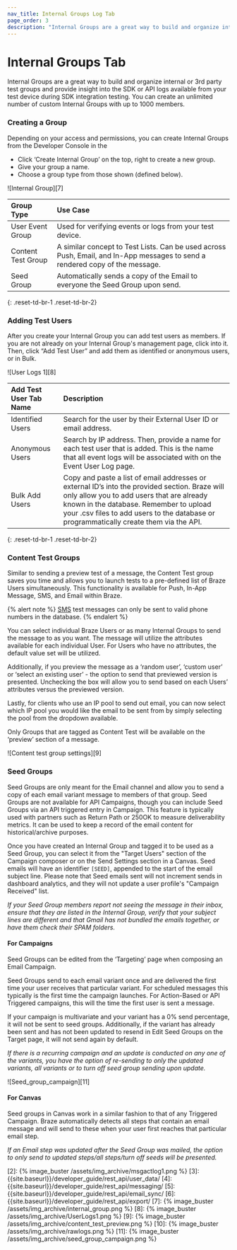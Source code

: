 ```yaml
---
nav_title: Internal Groups Log Tab
page_order: 3
description: "Internal Groups are a great way to build and organize internal or 3rd party test groups and provide insight into the SDK or API logs available from your test device during SDK integration testing."
---
```


# Internal Groups Tab

Internal Groups are a great way to build and organize internal or 3rd party test groups and provide insight into the SDK or API logs available from your test device during SDK integration testing. You can create an unlimited number of custom Internal Groups with up to 1000 members.

### Creating a Group

Depending on your access and permissions, you can create Internal Groups from the Developer Console in the  

* Click ‘Create Internal Group’ on the top, right to create a new group.
* Give your group a name.
* Choose a group type from those shown (defined below).


![Internal Group][7]

| Group Type     | Use Case     |
| :------------- | :------------- |
| User Event Group| Used for verifying events or logs from your test device.|
|Content Test Group| A similar concept to Test Lists. Can be used across Push, Email, and In-App messages to send a rendered copy of the message.|
|Seed Group | Automatically sends a copy of the Email to everyone the Seed Group upon send.|
{: .reset-td-br-1 .reset-td-br-2}

### Adding Test Users

After you create your Internal Group you can add test users as members. If you are not already on your Internal Group's management page, click into it. Then, click “Add Test User” and add them as identified or anonymous users, or in Bulk.

![User Logs 1][8]

| Add Test User Tab Name | Description |
| :------------- | :------------- |
| Identified Users |Search for the user by their External User ID or email address.|
|Anonymous Users| Search by IP address. Then, provide a name for each test user that is added. This is the name that all event logs will be associated with on the Event User Log page.|
|Bulk Add Users|Copy and paste a list of email addresses or external ID’s into the provided section. Braze will only allow you to add users that are already known in the database. Remember to upload your .csv files to add users to the database or programmatically create them via the API.|
{: .reset-td-br-1 .reset-td-br-2}

### Content Test Groups

Similar to sending a preview test of a message, the Content Test group saves you time and allows you to launch tests to a pre-defined list of Braze Users simultaneously. This functionality is available for Push, In-App Message, SMS, and Email within Braze.

{% alert note %}
[SMS]({{site.baseurl}}/user_guide/message_building_by_channel/sms/) test messages can only be sent to valid phone numbers in the database.
{% endalert %}

You can select individual Braze Users or as many Internal Groups to send the message to as you want. The message will utilize the attributes available for each individual User. For Users who have no attributes, the default value set will be utilized.

Additionally, if you preview the message as a ‘random user’, ‘custom user’ or ‘select an existing user’ - the option to send that previewed version is presented. Unchecking the box will allow you to send based on each Users’ attributes versus the previewed version.

Lastly, for clients who use an IP pool to send out email, you can now select which IP pool you would like the email to be sent from by simply selecting the pool from the dropdown available.

Only Groups that are tagged as Content Test will be available on the ‘preview’ section of a message.

![Content test group settings][9]

### Seed Groups

Seed Groups are only meant for the Email channel and allow you to send a copy of each email variant message to members of that group. Seed Groups are not available for API Campaigns, though you can include Seed Groups via an API triggered entry in Campaign. This feature is typically used with partners such as Return Path or 250OK to measure deliverability metrics. It can be used to keep a record of the email content for historical/archive purposes. 

Once you have created an Internal Group and tagged it to be used as a Seed Group, you can select it from the "Target Users" section of the Campaign composer or on the Send Settings section in a Canvas. Seed emails will have an identifier `[SEED]`, appended to the start of the email subject line. Please note that Seed emails sent will not increment sends in dashboard analytics, and they will not update a user profile's "Campaign Received" list.

_If your Seed Group members report not seeing the message in their inbox, ensure that they are listed in the Internal Group, verify that your subject lines are different and that Gmail has not bundled the emails together, or have them check their SPAM folders._

#### For Campaigns

Seed Groups can be edited from the ‘Targeting’ page when composing an Email Campaign.

Seed Groups send to each email variant once and are delivered the first time your user receives that particular variant. For scheduled messages this typically is the first time the campaign launches. For Action-Based or API Triggered campaigns, this will the time the first user is sent a message.

If your campaign is multivariate and your variant has a 0% send percentage, it will not be sent to seed groups. Additionally, if the variant has already been sent and has not been updated to resend in Edit Seed Groups on the Target page, it will not send again by default.

_If there is a recurring campaign and an update is conducted on any one of the variants, you have the option of re-sending to only the updated variants, all variants or to turn off seed group sending upon update._

![Seed_group_campaign][11]

#### For Canvas

Seed groups in Canvas work in a similar fashion to that of any Triggered Campaign. Braze automatically detects all steps that contain an email message and will send to these when your user first reaches that particular email step.

_If an Email step was updated after the Seed Group was mailed, the option to only send to updated steps/all steps/turn off seeds will be presented._


[1]: {{site.baseurl}}/user_guide/personalization_and_dynamic_content/liquid/aborting_messages/#aborting-messages
[2]: {% image_buster /assets/img_archive/msgactlog1.png %}
[3]: {{site.baseurl}}/developer_guide/rest_api/user_data/
[4]: {{site.baseurl}}/developer_guide/rest_api/messaging/
[5]: {{site.baseurl}}/developer_guide/rest_api/email_sync/
[6]: {{site.baseurl}}/developer_guide/rest_api/export/
[7]: {% image_buster /assets/img_archive/internal_group.png %}
[8]: {% image_buster /assets/img_archive/UserLogs1.png %}
[9]: {% image_buster /assets/img_archive/content_test_preview.png %}
[10]: {% image_buster /assets/img_archive/rawlogs.png %}
[11]: {% image_buster /assets/img_archive/seed_group_campaign.png %}
